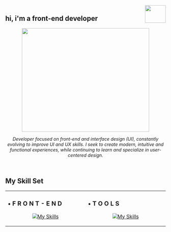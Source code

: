 <div align="right">
<img src="https://media0.giphy.com/media/v1.Y2lkPTc5MGI3NjExcnVtODFqYWFzeXo0cWZqNzNqYncyam55Zm55d2FtcmNkbDR4ZjUyeCZlcD12MV9pbnRlcm5hbF9naWZfYnlfaWQmY3Q9cw/2SUcSZq8KPzjAUjOH6/giphy.gif" align="right" height="55" width="65" />
</div>  

## hi, i'm a front-end developer  
   
<div align="center">
<img src="https://media1.giphy.com/media/v1.Y2lkPTc5MGI3NjExMnNibXF2OHZiMnc5cXd4YmJmYXlzMjM1NXB5dHA4b294OWU2OXp6cyZlcD12MV9pbnRlcm5hbF9naWZfYnlfaWQmY3Q9Zw/Diym3aZO1dHzO/giphy.gif" align="center" height="325" width="400" />
</div>  
  

*<div align="center">Developer focused on front-end and interface design (UI), constantly evolving to improve UI and UX skills. I seek to create modern, intuitive and functional experiences, while continuing to learn and specialize in user-centered design.</div>*  
  

<br/>  


## My Skill Set  
<table><tr><td valign="top" width="33%">



### • F R O N T - E N D  
<div align="center"> 
   
   [![My Skills](https://skillicons.dev/icons?i=react,tailwind,sass,typescript,javascript,html,css)](https://skillicons.dev)  
   
</div>



</td><td valign="top" width="33%">



### • T O O L S  
<div align="center">  

  [![My Skills](https://skillicons.dev/icons?i=figma,mui,github,git,linux,notion,vite)](https://skillicons.dev)  
   
</div>

</td></tr></table>
<br />


